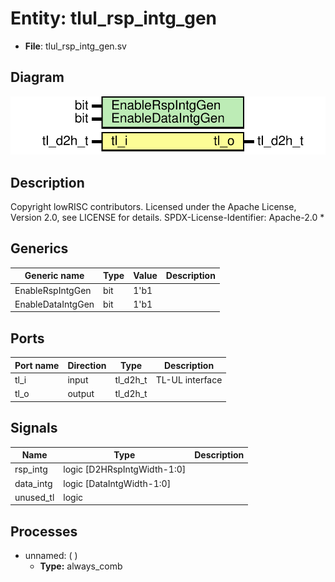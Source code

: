 # Entity: tlul_rsp_intg_gen

- **File**: tlul_rsp_intg_gen.sv
## Diagram

![Diagram](tlul_rsp_intg_gen.svg "Diagram")
## Description

 Copyright lowRISC contributors.
 Licensed under the Apache License, Version 2.0, see LICENSE for details.
 SPDX-License-Identifier: Apache-2.0
*

## Generics

| Generic name      | Type | Value | Description |
| ----------------- | ---- | ----- | ----------- |
| EnableRspIntgGen  | bit  | 1'b1  |             |
| EnableDataIntgGen | bit  | 1'b1  |             |
## Ports

| Port name | Direction | Type     | Description      |
| --------- | --------- | -------- | ---------------- |
| tl_i      | input     | tl_d2h_t |  TL-UL interface |
| tl_o      | output    | tl_d2h_t |                  |
## Signals

| Name      | Type                        | Description |
| --------- | --------------------------- | ----------- |
| rsp_intg  | logic [D2HRspIntgWidth-1:0] |             |
| data_intg | logic [DataIntgWidth-1:0]   |             |
| unused_tl | logic                       |             |
## Processes
- unnamed: (  )
  - **Type:** always_comb
